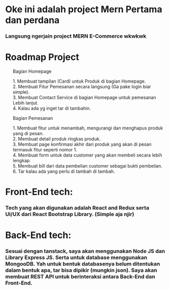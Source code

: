 # Oke ini adalah project Mern Pertama dan perdana

### Langsung ngerjain project MERN E-Commerce wkwkwk

<h1>Roadmap Project</h1>

<ul>
<p>Bagian Homepage</p>
1. Membuat tampilan (Card) untuk Produk di bagian Homepage.<br/>
2. Membuat Fitur Pemesanan secara langsung (Ga pake login biar simple).<br/>
3. Membuat Contact Service di bagian Homepage untuk pemesanan Lebih lanjut.<br/>
4. Kalau ada yg inget tar di tambahin.<br/>
</ul>
<ul>
<p>Bagian Pemesanan</p>
1. Membuat fitur untuk menambah, mengurangi dan menghapus produk yang di pesan.<br/>
2. Membuat detail produk ringkas produk. <br/>
3. Membuat page konfirmasi akhir dari produk yang akan di pesan termasuk fitur seperti nomor 1.<br/>
4. Membuat form untuk data customer yang akan membeli secara lebih lengkap.<br/>
5. Membuat bill dari data pembelian customer sebagai bukti pembelian.<br/>
6. Tar kalau ada yang perlu di tambah di tambah.
</ul>

# Front-End tech:

### Tech yang akan digunakan adalah React and Redux serta UI/UX dari React Bootstrap Library. (Simple aja njir)

# Back-End tech:

### Sesuai dengan tanstack, saya akan menggunakan Node JS dan Library Express JS. Serta untuk database menggunakan MongooDB. Yah untuk bentuk databasenya belum ditentukan dalam bentuk apa, tar bisa dipikir (mungkin json). Saya akan membuat REST API untuk berinteraksi antara Back-End dan Front-End.

